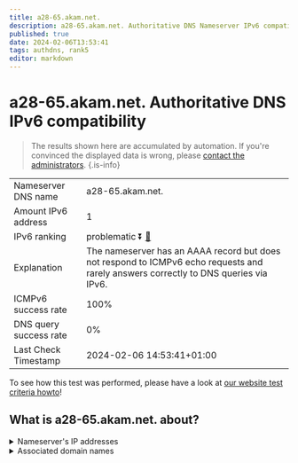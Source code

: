 ```yaml
---
title: a28-65.akam.net.
description: a28-65.akam.net. Authoritative DNS Nameserver IPv6 compatibility
published: true
date: 2024-02-06T13:53:41
tags: authdns, rank5
editor: markdown
---
```


# a28-65.akam.net. Authoritative DNS IPv6 compatibility

> The results shown here are accumulated by automation. If you're convinced the displayed data is wrong, please [contact the administrators](/howto/chat). 
{.is-info}




|   |   |
| - | - |
| Nameserver DNS name | a28-65.akam.net.
| Amount IPv6 address | 1
| IPv6 ranking | problematic :arrow_double_down: [🔗](/howto/ranking) |
| Explanation | The nameserver has an AAAA record but does not respond to ICMPv6 echo requests and rarely answers correctly to DNS queries via IPv6. |
| ICMPv6 success rate | 100%|
| DNS query success rate | 0% |
| Last Check Timestamp | 2024-02-06 14:53:41+01:00 |

To see how this test was performed, please have a look at [our website test criteria howto](/howto/testcriteria/authdns)!


## What is a28-65.akam.net. about?




<details>
<summary>Nameserver's IP addresses</summary>

2600:1480:d800::41

</details>



<details>
<summary>Associated domain names</summary>

tesla.com

www.credit-agricole.fr

www.unicreditgroup.eu

www.ubs.com

www.vudu.com

www.siemens-healthineers.com

</details>
